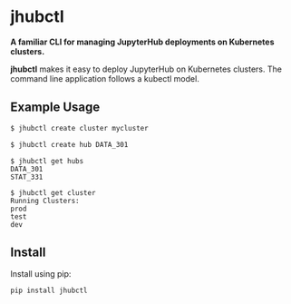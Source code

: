 # jhubctl

**A familiar CLI for managing JupyterHub deployments on Kubernetes clusters.**

**jhubctl** makes it easy to deploy JupyterHub on Kubernetes clusters. The command line application follows a kubectl 
model. 

## Example Usage

```bash
$ jhubctl create cluster mycluster
```

```bash
$ jhubctl create hub DATA_301
```

```
$ jhubctl get hubs
DATA_301
STAT_331
```

```
$ jhubctl get cluster
Running Clusters:
prod
test
dev
```

## Install

Install using pip:
```
pip install jhubctl
```

